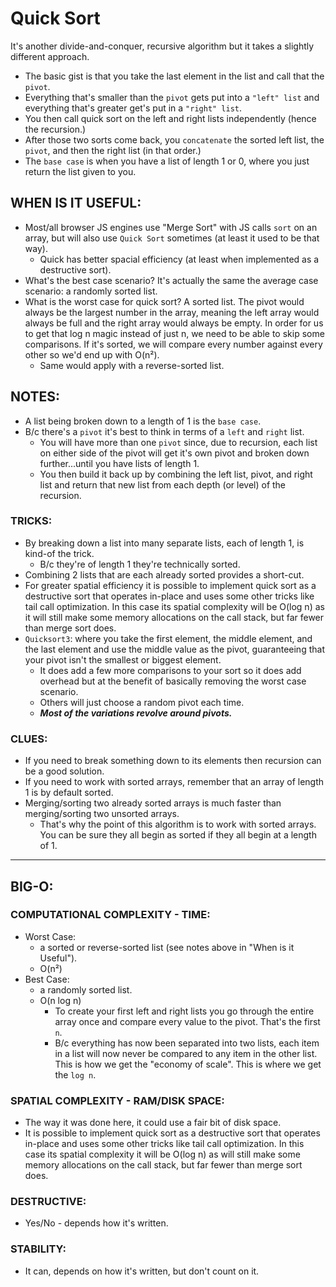 # Quick Sort

It's another divide-and-conquer, recursive algorithm but it takes a slightly different approach.

- The basic gist is that you take the last element in the list and call that the `pivot`.
- Everything that's smaller than the `pivot` gets put into a `"left" list` and everything that's greater get's put in a `"right" list`.
- You then call quick sort on the left and right lists independently (hence the recursion.)
- After those two sorts come back, you `concatenate` the sorted left list, the `pivot`, and then the right list (in that order.)
- The `base case` is when you have a list of length 1 or 0, where you just return the list given to you.

## WHEN IS IT USEFUL:

- Most/all browser JS engines use "Merge Sort" with JS calls `sort` on an array, but will also use `Quick Sort` sometimes (at least it used to be that way).
  - Quick has better spacial efficiency (at least when implemented as a destructive sort).
- What's the best case scenario? It's actually the same the average case scenario: a randomly sorted list.
- What is the worst case for quick sort? A sorted list. The pivot would always be the largest number in the array, meaning the left array would always be full and the right array would always be empty. In order for us to get that log n magic instead of just n, we need to be able to skip some comparisons. If it's sorted, we will compare every number against every other so we'd end up with O(n²).
  - Same would apply with a reverse-sorted list.

## NOTES:

- A list being broken down to a length of 1 is the `base case`.
- B/c there's a `pivot` it's best to think in terms of a `left` and `right` list.
  - You will have more than one `pivot` since, due to recursion, each list on either side of the pivot will get it's own pivot and broken down further...until you have lists of length 1.
  - You then build it back up by combining the left list, pivot, and right list and return that new list from each depth (or level) of the recursion.

### TRICKS:

- By breaking down a list into many separate lists, each of length 1, is kind-of the trick.
  - B/c they're of length 1 they're technically sorted.
- Combining 2 lists that are each already sorted provides a short-cut.
- For greater spatial efficiency it is possible to implement quick sort as a destructive sort that operates in-place and uses some other tricks like tail call optimization. In this case its spatial complexity will be O(log n) as it will still make some memory allocations on the call stack, but far fewer than merge sort does.
- `Quicksort3`: where you take the first element, the middle element, and the last element and use the middle value as the pivot, guaranteeing that your pivot isn't the smallest or biggest element.
  - It does add a few more comparisons to your sort so it does add overhead but at the benefit of basically removing the worst case scenario.
  - Others will just choose a random pivot each time.
  - **_Most of the variations revolve around pivots._**

### CLUES:

- If you need to break something down to its elements then recursion can be a good solution.
- If you need to work with sorted arrays, remember that an array of length 1 is by default sorted.
- Merging/sorting two already sorted arrays is much faster than merging/sorting two unsorted arrays.
  - That's why the point of this algorithm is to work with sorted arrays. You can be sure they all begin as sorted if they all begin at a length of 1.

---

## BIG-O:

### COMPUTATIONAL COMPLEXITY - TIME:

- Worst Case:
  - a sorted or reverse-sorted list (see notes above in "When is it Useful").
  - O(n²)
- Best Case:
  - a randomly sorted list.
  - O(n log n)
    - To create your first left and right lists you go through the entire array once and compare every value to the pivot. That's the first `n`.
    - B/c everything has now been separated into two lists, each item in a list will now never be compared to any item in the other list. This is how we get the "economy of scale". This is where we get the `log n`.

### SPATIAL COMPLEXITY - RAM/DISK SPACE:

- The way it was done here, it could use a fair bit of disk space.
- It is possible to implement quick sort as a destructive sort that operates in-place and uses some other tricks like tail call optimization. In this case its spatial complexity it will be O(log n) as will still make some memory allocations on the call stack, but far fewer than merge sort does.

### DESTRUCTIVE:

- Yes/No - depends how it's written.

### STABILITY:

- It can, depends on how it's written, but don't count on it.
